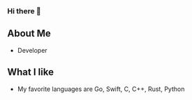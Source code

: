 ### Hi there 👋 

## About Me
- Developer 

## What I like
- My favorite languages are Go, Swift, C, C++, Rust, Python
